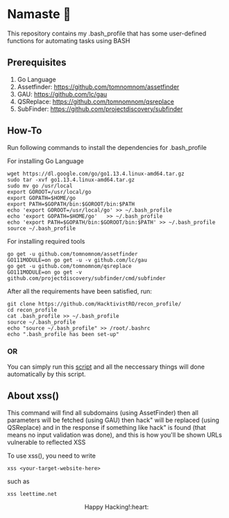 # Namaste 🙏
This repository contains my .bash_profile that has some user-defined functions for automating tasks using BASH

Prerequisites
--
1) Go Language 
2) Assetfinder: https://github.com/tomnomnom/assetfinder
3) GAU: https://github.com/lc/gau
4) QSReplace: https://github.com/tomnomnom/qsreplace
5) SubFinder: https://github.com/projectdiscovery/subfinder

How-To
--

Run following commands to install the dependencies for .bash_profile

For installing Go Language

    wget https://dl.google.com/go/go1.13.4.linux-amd64.tar.gz
    sudo tar -xvf go1.13.4.linux-amd64.tar.gz
    sudo mv go /usr/local
    export GOROOT=/usr/local/go
    export GOPATH=$HOME/go
    export PATH=$GOPATH/bin:$GOROOT/bin:$PATH
    echo 'export GOROOT=/usr/local/go' >> ~/.bash_profile
    echo 'export GOPATH=$HOME/go'	>> ~/.bash_profile			
    echo 'export PATH=$GOPATH/bin:$GOROOT/bin:$PATH' >> ~/.bash_profile	
    source ~/.bash_profile
    
For installing required tools
    
    go get -u github.com/tomnomnom/assetfinder
    GO111MODULE=on go get -u -v github.com/lc/gau
    go get -u github.com/tomnomnom/qsreplace
    GO111MODULE=on go get -v github.com/projectdiscovery/subfinder/cmd/subfinder

After all the requirements have been satisfied, run:

    git clone https://github.com/HacktivistRO/recon_profile/
    cd recon_profile
    cat .bash_profile >> ~/.bash_profile
    source ~/.bash_profile
    echo "source ~/.bash_profile" >> /root/.bashrc
    echo ".bash_profile has been set-up"
       
 ### OR
 
You can simply run this [script](https://github.com/HacktivistRO/HackBox/) and all the neccessary things will done automatically by this script.

About xss()
--

This command will find all subdomains (using AssetFinder) then all parameters will be fetched (using GAU) then hack\" will be replaced (using QSReplace) and in the response if something like hack\" is found (that means no input validation was done), and this is how you'll be shown URLs vulnerable to reflected XSS

To use xss(), you need to write
    
    xss <your-target-website-here>

such as

    xss leettime.net
 
<p align="center">
Happy Hacking!:heart:
</p>
